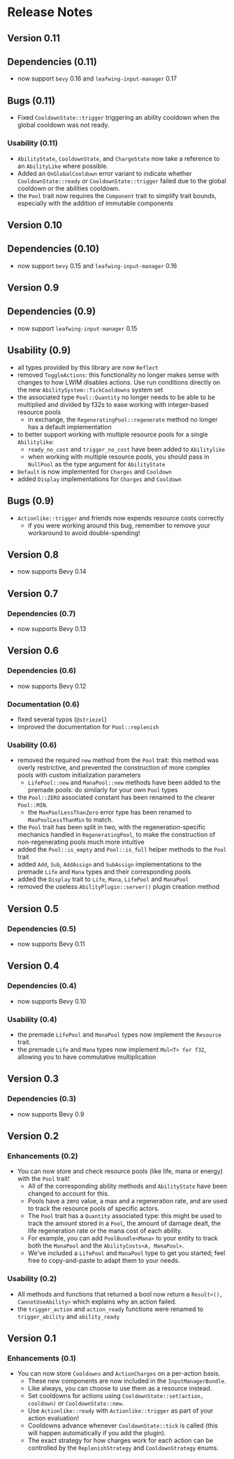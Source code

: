 # Release Notes

## Version 0.11

## Dependencies (0.11)

- now support `bevy` 0.16 and `leafwing-input-manager` 0.17

## Bugs (0.11)

- Fixed `CooldownState::trigger` triggering an ability cooldown when the global cooldown was not ready.

### Usability (0.11)

- `AbilityState`, `CooldownState`, and `ChargeState` now take a reference to an `AbilityLike` where possible.
- Added an `OnGlobalCooldown` error variant to indicate whether `CooldownState::ready` or `CooldownState::trigger` failed due to the global cooldown or the abilities cooldown.
- the `Pool` trait now requires the `Component` trait to simplify trait bounds, especially with the addition of immutable components

## Version 0.10

## Dependencies (0.10)

- now support `bevy` 0.15 and `leafwing-input-manager` 0.16

## Version 0.9

## Dependencies (0.9)

- now support `leafwing-input-manager` 0.15

## Usability (0.9)

- all types provided by this library are now `Reflect`
- removed `ToggleActions`: this functionality no longer makes sense with changes to how LWIM disables actions. Use run conditions directly on the new `AbilitySystem::TickCooldowns` system set
- the associated type `Pool::Quantity` no longer needs to be able to be multiplied and divided by f32s to ease working with integer-based resource pools
  - in exchange, the `RegeneratingPool::regenerate` method no longer has a default implementation
- to better support working with multiple resource pools for a single `Abilitylike`:
  - `ready_no_cost` and `trigger_no_cost` have been added to `Abilitylike`
  - when working with multiple resource pools, you should pass in `NullPool` as the type argument for `AbilityState`
- `Default` is now implemented for `Charges` and `Cooldown`
- added `Display` implementations for `Charges` and `Cooldown`

## Bugs (0.9)

- `Actionlike::trigger` and friends now expends resource costs correctly
  - if you were working around this bug, remember to remove your workaround to avoid double-spending!

## Version 0.8

- now supports Bevy 0.14

## Version 0.7

### Dependencies (0.7)

- now supports Bevy 0.13

## Version 0.6

### Dependencies (0.6)

- now supports Bevy 0.12

### Documentation (0.6)

- fixed several typos (`@striezel`)
- improved the documentation for `Pool::replenish`

### Usability (0.6)

- removed the required `new` method from the `Pool` trait: this method was overly restrictive, and prevented the construction of more complex pools with custom initialization parameters
  - `LifePool::new` and `ManaPool::new` methods have been added to the premade pools: do similarly for your own `Pool` types
- the `Pool::ZERO` associated constant has been renamed to the clearer `Pool::MIN`.
  - the `MaxPoolLessThanZero` error type has been renamed to `MaxPoolLessThanMin` to match.
- the `Pool` trait has been split in two, with the regeneration-specific mechanics handled in `RegeneratingPool`, to make the construction of non-regenerating pools much more intuitive
- added the `Pool::is_empty` and `Pool::is_full` helper methods to the `Pool` trait
- added `Add`, `Sub`, `AddAssign` and `SubAssign` implementations to the premade `Life` and `Mana` types and their corresponding pools
- added the `Display` trait to `Life`, `Mana`, `LifePool` and `ManaPool`
- removed the useless `AbilityPlugin::server()` plugin creation method

## Version 0.5

### Dependencies (0.5)

- now supports Bevy 0.11

## Version 0.4

### Dependencies (0.4)

- now supports Bevy 0.10

### Usability (0.4)

- the premade `LifePool` and `ManaPool` types now implement the `Resource` trait.
- the premade `Life` and `Mana` types now implement `Mul<T> for f32`, allowing you to have commutative multiplication

## Version 0.3

### Dependencies (0.3)

- now supports Bevy 0.9

## Version 0.2

### Enhancements (0.2)

- You can now store and check resource pools (like life, mana or energy) with the `Pool` trait!
  - All of the corresponding ability methods and `AbilityState` have been changed to account for this.
  - Pools have a zero value, a max and a regeneration rate, and are used to track the resource pools of specific actors.  
  - The `Pool` trait has a `Quantity` associated type: this might be used to track the amount stored in a `Pool`, the amount of damage dealt, the life regeneration rate or the mana cost of each ability.
  - For example, you can add `PoolBundle<Mana>` to your entity to track both the `ManaPool` and the `AbilityCosts<A, ManaPool>`.
  - We've included a `LifePool` and `ManaPool` type to get you started; feel free to copy-and-paste to adapt them to your needs.

### Usability (0.2)

- All methods and functions that returned a bool now return a `Result<(), CannotUseAbility>` which explains why an action failed.
- the `trigger_action` and `action_ready` functions were renamed to `trigger_ability` and `ability_ready`

## Version 0.1

### Enhancements (0.1)

- You can now store `Cooldowns` and `ActionCharges` on a per-action basis.
  - These new components are now included in the `InputManagerBundle`.
  - Like always, you can choose to use them as a resource instead.
  - Set cooldowns for actions using `CooldownState::set(action, cooldown)` or `CooldownState::new`.
  - Use `Actionlike::ready` with `Actionlike::trigger` as part of your action evaluation!
  - Cooldowns advance whenever `CooldownState::tick` is called (this will happen automatically if you add the plugin).
  - The exact strategy for how charges work for each action can be controlled by the `ReplenishStrategy` and `CooldownStrategy` enums.
